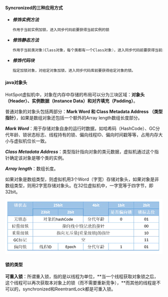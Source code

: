 

#### Syncronized的三种应用方式

- ***修饰实例方法***

  ```java
  作用于当前实例加锁，进入同步代码前要获得当前实例的锁
  ```

- ***修饰静态方法***

  ```java
  作用于当前类对象(Class对象，每个类都有一个Class对象)，进入同步代码前要获得当前类对象（Class对象）的锁
  ```

- ***修饰代码块***

  ```java
  指定加锁对象，对给定对象加锁，进入同步代码库前要获得给定对象的锁。
  ```

#### java对象头

HotSpot虚拟机中，对象在内存中存储的布局可以分为三块区域：**对象头（Header）、实例数据（Instance Data）和对齐填充（Padding）**。

普通对象的对象头包括两部分：**Mark Word 和 Class Metadata Address （类型指针）**，如果是数组对象还包括一个额外的Array length数组长度部分。

***Mark Word***：用于存储对象自身的运行时数据，如哈希码（HashCode）、GC分代年龄、锁状态标志、线程持有的锁、偏向线程ID、偏向时间戳等等，占用内存大小与虚拟机位长一致。

***Class Metadata Address***：类型指针指向对象的类元数据，虚拟机通过这个指针确定该对象是哪个类的实例。

***Array length***：数组长度。

如果对象是数组类型，则虚拟机用3个Word（字宽）存储对象头，如果对象是非数组类型，则用2字宽存储对象头。在32位虚拟机中，一字宽等于四字节，即32bit。

![](.\img\img1.jpg)

#### 锁的类型

**可重入锁**：所谓重入锁，指的是以线程为单位，**当一个线程获取对象锁之后，这个线程可以再次获取本对象上的锁（而不需要重新竞争），**而其他的线程是不可以的，synchronized和ReentrantLock都是可重入锁。

